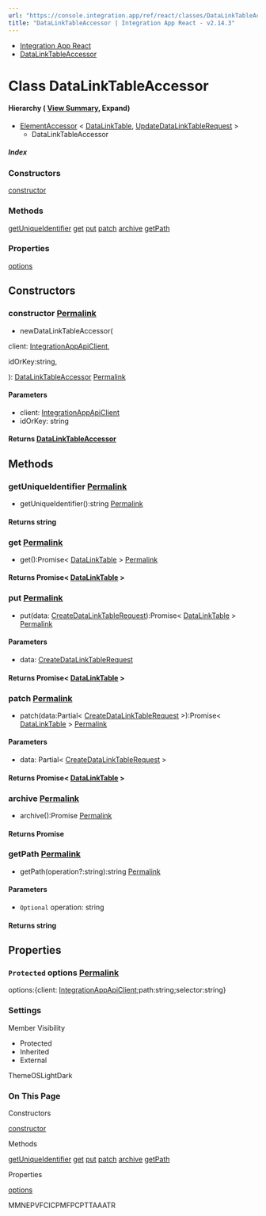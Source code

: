 ```yaml
---
url: "https://console.integration.app/ref/react/classes/DataLinkTableAccessor.html"
title: "DataLinkTableAccessor | Integration App React - v2.14.3"
---
```


- [Integration App React](https://console.integration.app/ref/react/index.html)
- [DataLinkTableAccessor](https://console.integration.app/ref/react/classes/DataLinkTableAccessor.html)

# Class DataLinkTableAccessor

#### Hierarchy ( [View Summary](https://console.integration.app/ref/react/hierarchy.html\#DataLinkTableAccessor), Expand)

- [ElementAccessor](https://console.integration.app/ref/react/classes/ElementAccessor.html) < [DataLinkTable](https://console.integration.app/ref/react/interfaces/DataLinkTable.html), [UpdateDataLinkTableRequest](https://console.integration.app/ref/react/types/UpdateDataLinkTableRequest.html) >
  - DataLinkTableAccessor

##### Index

### Constructors

[constructor](https://console.integration.app/ref/react/classes/DataLinkTableAccessor.html#constructor)

### Methods

[getUniqueIdentifier](https://console.integration.app/ref/react/classes/DataLinkTableAccessor.html#getuniqueidentifier) [get](https://console.integration.app/ref/react/classes/DataLinkTableAccessor.html#get) [put](https://console.integration.app/ref/react/classes/DataLinkTableAccessor.html#put) [patch](https://console.integration.app/ref/react/classes/DataLinkTableAccessor.html#patch) [archive](https://console.integration.app/ref/react/classes/DataLinkTableAccessor.html#archive) [getPath](https://console.integration.app/ref/react/classes/DataLinkTableAccessor.html#getpath)

### Properties

[options](https://console.integration.app/ref/react/classes/DataLinkTableAccessor.html#options)

## Constructors

### constructor [Permalink](https://console.integration.app/ref/react/classes/DataLinkTableAccessor.html\#constructor)

- newDataLinkTableAccessor(

client: [IntegrationAppApiClient](https://console.integration.app/ref/react/classes/_integration-app_react.IntegrationAppApiClient.html),

idOrKey:string,

): [DataLinkTableAccessor](https://console.integration.app/ref/react/classes/DataLinkTableAccessor.html) [Permalink](https://console.integration.app/ref/react/classes/DataLinkTableAccessor.html#constructordatalinktableaccessor)





#### Parameters



- client: [IntegrationAppApiClient](https://console.integration.app/ref/react/classes/_integration-app_react.IntegrationAppApiClient.html)
- idOrKey: string

#### Returns [DataLinkTableAccessor](https://console.integration.app/ref/react/classes/DataLinkTableAccessor.html)

## Methods

### getUniqueIdentifier [Permalink](https://console.integration.app/ref/react/classes/DataLinkTableAccessor.html\#getuniqueidentifier)

- getUniqueIdentifier():string [Permalink](https://console.integration.app/ref/react/classes/DataLinkTableAccessor.html#getuniqueidentifier-1)



#### Returns string


### get [Permalink](https://console.integration.app/ref/react/classes/DataLinkTableAccessor.html\#get)

- get():Promise< [DataLinkTable](https://console.integration.app/ref/react/interfaces/DataLinkTable.html) > [Permalink](https://console.integration.app/ref/react/classes/DataLinkTableAccessor.html#get-1)



#### Returns Promise< [DataLinkTable](https://console.integration.app/ref/react/interfaces/DataLinkTable.html) >


### put [Permalink](https://console.integration.app/ref/react/classes/DataLinkTableAccessor.html\#put)

- put(data: [CreateDataLinkTableRequest](https://console.integration.app/ref/react/types/CreateDataLinkTableRequest.html)):Promise< [DataLinkTable](https://console.integration.app/ref/react/interfaces/DataLinkTable.html) > [Permalink](https://console.integration.app/ref/react/classes/DataLinkTableAccessor.html#put-1)





#### Parameters



- data: [CreateDataLinkTableRequest](https://console.integration.app/ref/react/types/CreateDataLinkTableRequest.html)

#### Returns Promise< [DataLinkTable](https://console.integration.app/ref/react/interfaces/DataLinkTable.html) >

### patch [Permalink](https://console.integration.app/ref/react/classes/DataLinkTableAccessor.html\#patch)

- patch(data:Partial< [CreateDataLinkTableRequest](https://console.integration.app/ref/react/types/CreateDataLinkTableRequest.html) >):Promise< [DataLinkTable](https://console.integration.app/ref/react/interfaces/DataLinkTable.html) > [Permalink](https://console.integration.app/ref/react/classes/DataLinkTableAccessor.html#patch-1)





#### Parameters



- data: Partial< [CreateDataLinkTableRequest](https://console.integration.app/ref/react/types/CreateDataLinkTableRequest.html) >

#### Returns Promise< [DataLinkTable](https://console.integration.app/ref/react/interfaces/DataLinkTable.html) >

### archive [Permalink](https://console.integration.app/ref/react/classes/DataLinkTableAccessor.html\#archive)

- archive():Promise<void> [Permalink](https://console.integration.app/ref/react/classes/DataLinkTableAccessor.html#archive-1)



#### Returns Promise<void>


### getPath [Permalink](https://console.integration.app/ref/react/classes/DataLinkTableAccessor.html\#getpath)

- getPath(operation?:string):string [Permalink](https://console.integration.app/ref/react/classes/DataLinkTableAccessor.html#getpath-1)





#### Parameters



- `Optional` operation: string

#### Returns string

## Properties

### `Protected` options [Permalink](https://console.integration.app/ref/react/classes/DataLinkTableAccessor.html\#options)

options:{client: [IntegrationAppApiClient](https://console.integration.app/ref/react/classes/_integration-app_react.IntegrationAppApiClient.html);path:string;selector:string}

### Settings

Member Visibility

- Protected
- Inherited
- External

ThemeOSLightDark

### On This Page

Constructors

[constructor](https://console.integration.app/ref/react/classes/DataLinkTableAccessor.html#constructor)

Methods

[getUniqueIdentifier](https://console.integration.app/ref/react/classes/DataLinkTableAccessor.html#getuniqueidentifier) [get](https://console.integration.app/ref/react/classes/DataLinkTableAccessor.html#get) [put](https://console.integration.app/ref/react/classes/DataLinkTableAccessor.html#put) [patch](https://console.integration.app/ref/react/classes/DataLinkTableAccessor.html#patch) [archive](https://console.integration.app/ref/react/classes/DataLinkTableAccessor.html#archive) [getPath](https://console.integration.app/ref/react/classes/DataLinkTableAccessor.html#getpath)

Properties

[options](https://console.integration.app/ref/react/classes/DataLinkTableAccessor.html#options)

MMNEPVFCICPMFPCPTTAAATR